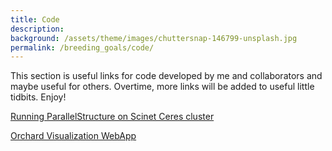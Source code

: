 ```yaml
---
title: Code
description: 
background: /assets/theme/images/chuttersnap-146799-unsplash.jpg
permalink: /breeding_goals/code/
---
```

<!-- Google tag (gtag.js) -->
<script async src="https://www.googletagmanager.com/gtag/js?id=G-5BVF33Z2MC"></script>
<script>
  window.dataLayer = window.dataLayer || [];
  function gtag(){dataLayer.push(arguments);}
  gtag('js', new Date());

  gtag('config', 'G-5BVF33Z2MC');
</script>


This section is useful links for code developed by me and collaborators and maybe useful for others. Overtime, more links will be added to useful little tidbits. Enjoy!

[Running ParallelStructure on Scinet Ceres cluster](https://github.com/jeekinlau/scinet_parallelstructure)

[Orchard Visualization WebApp](https://jeekinlau.github.io/tree_visualizer/)